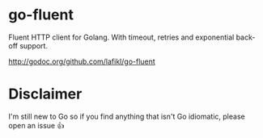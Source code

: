 go-fluent
=========

Fluent HTTP client for Golang. With timeout, retries and exponential back-off support.

http://godoc.org/github.com/lafikl/go-fluent


Disclaimer
==========
I'm still new to Go so if you find anything that isn't Go idiomatic, please open an issue :+1: